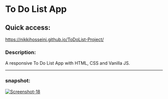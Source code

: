 # To Do List App

## Quick access:
https://nikkihosseini.github.io/ToDoList-Project/



### Description:
A responsive To Do List App with HTML, CSS and Vanilla JS.

---
### snapshot:
<a href="https://ibb.co/fYkhWjp"><img src="https://i.ibb.co/6RH3SjP/Screenshot-18.png" alt="Screenshot-18" border="0"></a>
